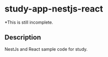 # study-app-nestjs-react
*This is still incomplete.

## Description
NestJs and React sample code for study.

